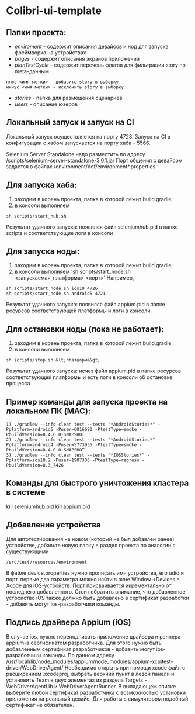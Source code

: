 
# Colibri-ui-template

## Папки проекта:
* *enviroment* - содержит описания девайсов и нод для запуска фреймворка на устройствах
* *pages* - содержит описания экранов приложений 
* *planTestCycle* - содержит перечень флагов для фильтрации story по meta-данным
```
плюс <имя метки> - добавить story в выборку
минус <имя метки> - исключить story в выборку
```
* *stories* - папка для размещения сценариев
* *users* - описание юзеров

## Локальный запуск и запуск на CI

Локальный запуск осуществляется на порту 4723.
Запуск на CI в конфигурации с хабом запускается на порту хаба - 5566.

Selenium Server Standalone надо разместить по адресу /scripts/selenium-server-standalone-3.0.1.jar
Порт общения с девайсом задается в файлах /environment/def/environment*.properties


## Для запуска хаба:
1) заходим в корень проекта, папка в которой лежит build.gradle;
2) в консоли выполняем
```
sh scripts/start_hub.sh
```

Результат удачного запуска: появился файл seleniumhub.pid в папке scripts и соответствующие логи в консоли

## Для запуска ноды:
1) заходим в корень проекта, папка в которой лежит build.gradle;
2) в консоли выполняем 'sh scripts/start_node.sh &lt;запускаемая_платформа&gt; &lt;порт&gt;'
Например,
```
sh scripts/start_node.sh ios10 4726
sh scripts/start_node.sh android5 4721
```

Результат удачного запуска: появился файл appium.pid в папке ресурсов соответствующей платформы и логи в консоли

## Для остановки ноды (пока не работает):
1) заходим в корень проекта, папка в которой лежит build.gradle;
2) в консоли выполняем 
```
sh scripts/stop.sh &lt;платформа&gt;
```

Результат удачного запуска: исчез файл appium.pid в папке ресурсов соответствующей платформы и есть логи в консоли об остановке процесса

## Пример команды для запуска проекта на локальном ПК (MAC):
```
1) ./gradlew --info clean test --tests "*AndroidStories*" -Pplatform=android5 -Puser=6016680 -PtestType=smoke -PbuildVersion=8.4.0.0-SNAPSHOT
2) ./gradlew --info clean test --tests "*AndroidStories*" -Pplatform=android4 -Puser=5773935 -PtestType=smoke -PbuildVersion=8.4.0.0-SNAPSHOT
3) ./gradlew --info clean test --tests "*IOSStories*" -Pplatform=ios10.2 -Puser=1907306 -PtestType=regress -PbuildVersion=8.3_7426
```
## Команды для быстрого уничтожения кластера в системе 
kill seleniumhub.pid
kill appium.pid

## Добавление устройства

Для автотестирования на новом (который не был добавлен ранее) устройстве, добавьте новую папку в раздел проекта по аналогии с существующими
```
/src/test/resources/environment
```
В файле device.properties нужно прописать имя устройства, его udid и порт. первые два параметра можно найти в окне Window->Devices в Xcode для iOS-устройств. Порт присваивается икрементально от последнего добавленного.
Стоит обратить внимание, что добавленное устройство iOS также должно быть добавлено в сертификат разработки - добавить могут ios-разработчики команды. 



## Подпись драйвера Appium (iOS)

В случае ios, нужно переподписать приложение драйвера и раннера appium-а сертификатом разработчика. Для этого нужно быть добавленным сертификат разработчиков - добавить могут ios-разработчики команды. 
По данном адресу
/usr/local/lib/node_modules/appium/node_modules/appium-xcuitest-driver/WebDriverAgent/
Необходимо открыть при помощи xcode файл с расширением .xcodeproj, выбрать верхний пункт в левой панели и установить Team в двух элементах из раздела Targets - WebDriverAgentLib и WebDriverAgentRunner. В выпадающем списке выберите любой сертификат разработчика с возможностью установки приложения на реальный девайс.
Для работы с симулятором подобный сертификат не обязателен.
